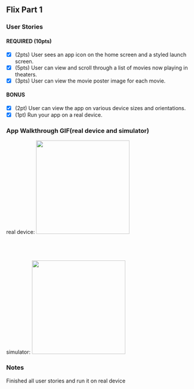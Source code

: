
## Flix Part 1

### User Stories
#### REQUIRED (10pts)
- [x] (2pts) User sees an app icon on the home screen and a styled launch screen.
- [x] (5pts) User can view and scroll through a list of movies now playing in theaters.
- [x] (3pts) User can view the movie poster image for each movie.

#### BONUS
- [x] (2pt) User can view the app on various device sizes and orientations.
- [x] (1pt) Run your app on a real device.

### App Walkthrough GIF(real device and simulator)
real device:
<img src="http://g.recordit.co/RuwHyzpwXN.gif" width=250><br><br><br><br><br>
simulator:
<img src="http://g.recordit.co/3Ilc5sdnM0.gif" width=250><br>

### Notes
Finished all user stories and run it on real device
